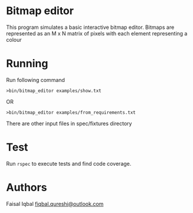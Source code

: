 # Bitmap editor

This program simulates a basic interactive bitmap editor. Bitmaps are represented as an M x N matrix of pixels with each element representing a colour

# Running
Run following command

`>bin/bitmap_editor examples/show.txt`

OR

`>bin/bitmap_editor examples/from_requirements.txt`

There are other input files in spec/fixtures directory

 # Test
Run `rspec` to execute tests and find code coverage.

# Authors
Faisal Iqbal <fiqbal.qureshi@outlook.com>
